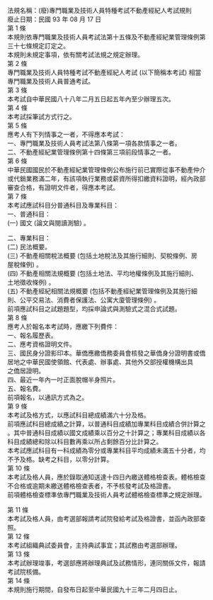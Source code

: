 法規名稱：(廢)專門職業及技術人員特種考試不動產經紀人考試規則  
廢止日期：民國 93 年 08 月 17 日  
第 1 條  
本規則依專門職業及技術人員考試法第十五條及不動產經紀業管理條例第  
三十七條規定訂定之。  
本規則未規定事項，依有關考試法規之規定辦理。  
第 2 條  
專門職業及技術人員特種考試不動產經紀人考試 (以下簡稱本考試) 相當  
專門職業及技術人員普通考試。  
第 3 條  
本考試自中華民國八十八年二月五日起五年內至少辦理五次。  
第 4 條  
本考試採筆試方式行之。  
第 5 條  
應考人有下列情事之一者，不得應本考試：  
一、專門職業及技術人員考試法第八條第一項各款情事之一者。  
二、不動產經紀業管理條例第十四條第三項前段情事之一者。  
第 6 條  
中華民國國民於不動產經紀業管理條例公布施行前已實際從事不動產仲介  
或代銷業務滿二年，有該項執行業務或薪資所得扣繳資料證明，經內政部  
審查合格，有證明文件者，得應本考試。  
第 7 條  
本考試應試科目分普通科目及專業科目：  
一、普通科目：  
(一) 國文 (論文與閱讀測驗) 。  


二、專業科目：  
(二) 民法概要。  
(三) 不動產相關稅法概要 (包括土地稅法及其施行細則、契稅條例、房  
屋稅條例) 。  
(四) 不動產相關法規概要 (包括土地法、平均地權條例及其施行細則、  
土地徵收條例) 。  
(五) 不動產經紀相關法規概要 (包括不動產經紀業管理條例及其施行細  
則、公平交易法、消費者保護法、公寓大廈管理條例) 。  
前項應試科目之試題題型，均採申論式與測驗式之混合式試題。  
第 8 條  
應考人於報名本考試時，應繳下列費件：  
一、報名履歷表。  
二、應考資格證明文件。  
三、國民身分證影印本。華僑應繳僑務委員會核發之華僑身分證明書或僑  
居地之中華民國使領館、代表處、辦事處、其他外交部授權機構出具  
之僑居證明。  
四、最近一年內一吋正面脫帽半身照片。  
五、報名費。  
前項報名，以通訊方式為之。  
第 9 條  
本考試及格方式，以應試科目總成績滿六十分及格。  
前項應試科目總成績之計算，以普通科目成績加專業科目成績合併計算之  
。其中普通科目成績以國文成績乘以百分之十計算之；專業科目成績以各  
科目成績總和除以科目數再乘以所占剩餘百分比計算之。  
本考試應試科目有一科成績為零分或專業科目平均成績未滿五十分者，均  
不予及格。缺考之科目，以零分計算。  
第 10 條  
本考試及格人員，應於錄取通知送達十四日內繳送體格檢查表。體格檢查  
不合格或逾期未繳送體格檢查表者，不予核發考試及格證書。  
前項體格檢查標準依專門職業及技術人員考試體格檢查標準之規定辦理。  


第 11 條  
本考試及格人員，由考選部報請考試院發給考試及格證書，並函內政部查  
照。  
第 12 條  
本考試組織典試委員會，主持典試事宜；其試務由考選部辦理。  
第 13 條  
本考試辦理竣事，考選部應將辦理典試及試務情形，連同關係文件，報請  
考試院核備。  
第 14 條  
本規則施行期間，自發布日起至中華民國九十三年二月四日止。  


